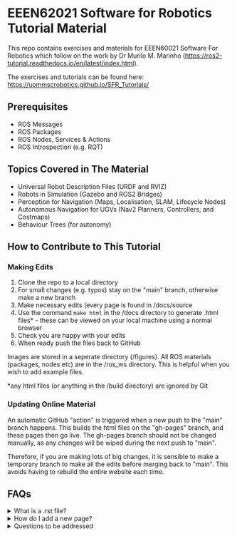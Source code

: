 # EEEN62021 Software for Robotics Tutorial Material
This repo contains exercises and materials for EEEN60021 Software For Robotics which follow on the work by Dr Murilo M. Marinho (https://ros2-tutorial.readthedocs.io/en/latest/index.html).

The exercises and tutorials can be found here: https://uommscrobotics.github.io/SFR_Tutorials/

## Prerequisites 

* ROS Messages
* ROS Packages
* ROS Nodes, Services & Actions
* ROS Introspection (e.g. RQT)

## Topics Covered in The Material

* Universal Robot Description Files (URDF and RVIZ)
* Robots in Simulation (Gazebo and ROS2 Bridges)
* Perception for Navigation (Maps, Localisation, SLAM, Lifecycle Nodes)
* Autonomous Navigation for UGVs (Nav2 Planners, Controllers, and Costmaps)
* Behaviour Trees (for autonomy)

## How to Contribute to This Tutorial
### Making Edits
1. Clone the repo to a local directory
2. For small changes (e.g. typos) stay on the "main" branch, otherwise make a new branch
3. Make necessary edits (every page is found in /docs/source
4. Use the command ``make html`` in the /docs directory to generate .html files* - these can be viewed on your local machine using a normal browser
5. Check you are happy with your edits
6. When ready push the files back to GitHub

Images are stored in a seperate directory (/figures).  All ROS materials (packages, nodes etc) are in the /ros_ws directory.  This is helpful when you wish to add example files.

*any html files (or anything in the /build directory) are ignored by Git

### Updating Online Material
An automatic GitHub "action" is triggered when a new push to the "main" branch happens.
This builds the html files on the "gh-pages" branch, and these pages then go live.  The gh-pages branch should not be changed manually, as any changes will be wiped during the next push to "main".

Therefore, if you are making lots of big changes, it is sensible to make a temporary branch to make all the edits before merging back to "main".  This avoids having to rebuild the entire website each time.

## FAQs

<details><summary>What is a .rst file?</summary>
  It is a "reStructuredText" file, specifically designed for technical documentation.  It uses primarily Markdown syntax, but html and other commands are available.  Here is a link to some [documentation](https://www.sphinx-doc.org/en/master/usage/restructuredtext/basics.html), but there are plenty of cheatsheets available too.
</details>

<details><summary>How do I add a new page?</summary>
  Create a .rst file (e.g. my_awesome_tutorial.rst), then ensure it has been added to the contents.rst file.  [This page](https://www.sphinx-doc.org/en/master/usage/restructuredtext/directives.html) has some information on the TOCTree (Table of Contents Tree) command and other things related to including new pages.
</details>

<details><summary>Questions to be addressed</summary>
* Add an image
* Add a hyperlink
* Add a link to another page
* Add a code snippet from a file
</details>
